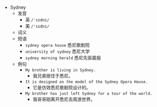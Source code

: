 - Sydney
  - 发音
    - 英 `/ˈsɪdnɪ/`
    - 美 `/'sɪdnɪ/`
  - 词义
  - 短语
    - `sydney opera house` 悉尼歌剧院 
    - `university of sydney` 悉尼大学 
    - `sydney morning herald` 悉尼先驱晨报 
  - 例句
    - `My brother is living in Sydney.`
      - 我兄弟居住于悉尼。
    - `It is designed on the model of the Sydney Opera House.`
      - 它是仿效悉尼歌剧院设计的。
    - `My brother has just left Sydney for a tour of the world.`
      - 我哥哥刚离开悉尼去周游世界。

